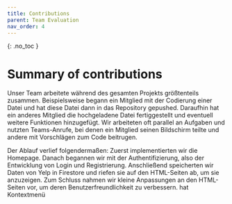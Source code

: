 ```yaml
---
title: Contributions
parent: Team Evaluation
nav_order: 4
---
```



{: .no_toc }
# Summary of contributions


Unser Team arbeitete während des gesamten Projekts größtenteils zusammen. Beispielsweise begann ein Mitglied mit der Codierung einer Datei und hat diese Datei dann in das Repository gepushed. Daraufhin hat ein anderes Mitglied die hochgeladene Datei fertiggestellt und eventuell weitere Funktionen hinzugefügt. Wir arbeiteten oft parallel an Aufgaben und nutzten Teams-Anrufe, bei denen ein Mitglied seinen Bildschirm teilte und andere mit Vorschlägen zum Code beitrugen.

Der Ablauf verlief folgendermaßen: Zuerst implementierten wir die Homepage. Danach begannen wir mit der Authentifizierung, also der Entwicklung von Login und Registrierung. Anschließend speicherten wir Daten von Yelp in Firestore und riefen sie auf den HTML-Seiten ab, um sie anzuzeigen. Zum Schluss nahmen wir kleine Anpassungen an den HTML-Seiten vor, um deren Benutzerfreundlichkeit zu verbessern.
hat Kontextmenü